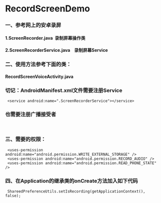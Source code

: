 # RecordScreenDemo
### 一、参考网上的安卓录屏
####     1.ScreenRecorder.java  录制屏幕操作类
####     2.ScreenRecorderService.java    录制屏幕Service
### 
### 二、使用方法参考下面的类：
####     RecordScreenVoiceActivity.java
####
### 切记：AndroidManifest.xml文件需要注册Service
     <service android:name=".ScreenRecorderService"></service>
### 也需要注册广播接受者
     <receiver
            android:name=".ScreenRecordReceiver"
            android:enabled="true"
            android:exported="true"></receiver>
### 
### 三、需要的权限：
     <uses-permission android:name="android.permission.WRITE_EXTERNAL_STORAGE" />
     <uses-permission android:name="android.permission.RECORD_AUDIO" />
     <uses-permission android:name="android.permission.READ_PHONE_STATE" />
###
### 四、在Application的继承类的onCreate方法加入如下代码
     ShareedPreferenceUtils.setIsRecording(getApplicationContext(), false);

